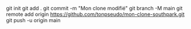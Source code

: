 git init
git add .
git commit -m "Mon clone modifié"
git branch -M main
git remote add origin https://github.com/tonpseudo/mon-clone-southpark.git
git push -u origin main
